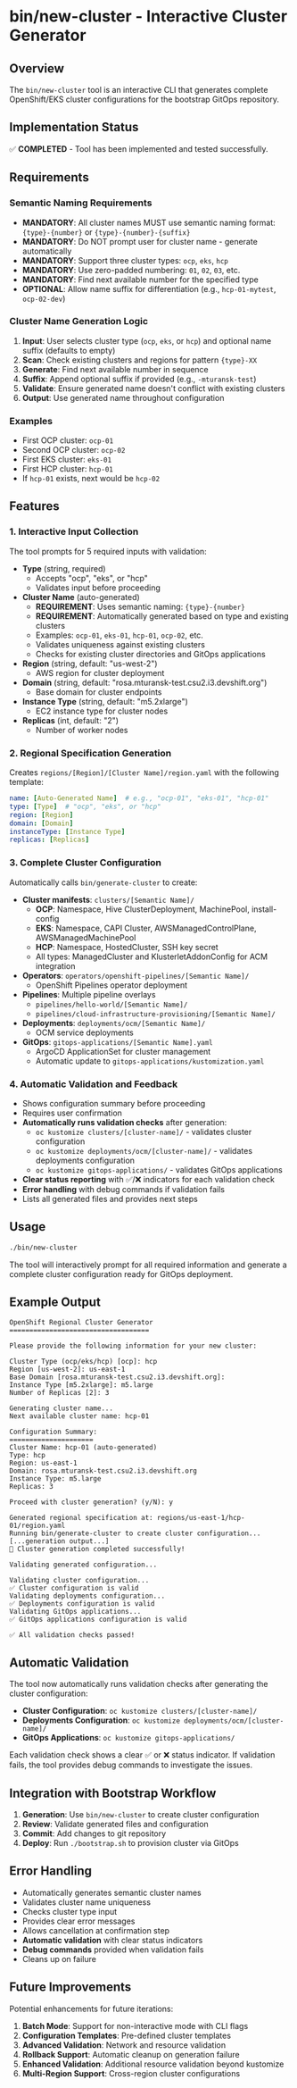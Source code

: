 # bin/new-cluster - Interactive Cluster Generator

## Overview
The `bin/new-cluster` tool is an interactive CLI that generates complete OpenShift/EKS cluster configurations for the bootstrap GitOps repository.

## Implementation Status
✅ **COMPLETED** - Tool has been implemented and tested successfully.

## Requirements

### Semantic Naming Requirements
- **MANDATORY**: All cluster names MUST use semantic naming format: `{type}-{number}` or `{type}-{number}-{suffix}`
- **MANDATORY**: Do NOT prompt user for cluster name - generate automatically
- **MANDATORY**: Support three cluster types: `ocp`, `eks`, `hcp`
- **MANDATORY**: Use zero-padded numbering: `01`, `02`, `03`, etc.
- **MANDATORY**: Find next available number for the specified type
- **OPTIONAL**: Allow name suffix for differentiation (e.g., `hcp-01-mytest`, `ocp-02-dev`)

### Cluster Name Generation Logic
1. **Input**: User selects cluster type (`ocp`, `eks`, or `hcp`) and optional name suffix (defaults to empty)
2. **Scan**: Check existing clusters and regions for pattern `{type}-XX`
3. **Generate**: Find next available number in sequence
4. **Suffix**: Append optional suffix if provided (e.g., `-mturansk-test`)
5. **Validate**: Ensure generated name doesn't conflict with existing clusters
6. **Output**: Use generated name throughout configuration

### Examples
- First OCP cluster: `ocp-01`
- Second OCP cluster: `ocp-02`  
- First EKS cluster: `eks-01`
- First HCP cluster: `hcp-01`
- If `hcp-01` exists, next would be `hcp-02`

## Features

### 1. Interactive Input Collection
The tool prompts for 5 required inputs with validation:

- **Type** (string, required)
  - Accepts "ocp", "eks", or "hcp"
  - Validates input before proceeding
- **Cluster Name** (auto-generated)
  - **REQUIREMENT**: Uses semantic naming: `{type}-{number}`
  - **REQUIREMENT**: Automatically generated based on type and existing clusters
  - Examples: `ocp-01`, `eks-01`, `hcp-01`, `ocp-02`, etc.
  - Validates uniqueness against existing clusters
  - Checks for existing cluster directories and GitOps applications
- **Region** (string, default: "us-west-2")
  - AWS region for cluster deployment
- **Domain** (string, default: "rosa.mturansk-test.csu2.i3.devshift.org")
  - Base domain for cluster endpoints
- **Instance Type** (string, default: "m5.2xlarge")
  - EC2 instance type for cluster nodes
- **Replicas** (int, default: "2")
  - Number of worker nodes

### 2. Regional Specification Generation
Creates `regions/[Region]/[Cluster Name]/region.yaml` with the following template:

```yaml
name: [Auto-Generated Name]  # e.g., "ocp-01", "eks-01", "hcp-01"
type: [Type]  # "ocp", "eks", or "hcp"
region: [Region]
domain: [Domain]
instanceType: [Instance Type]
replicas: [Replicas]
```

### 3. Complete Cluster Configuration
Automatically calls `bin/generate-cluster` to create:

- **Cluster manifests**: `clusters/[Semantic Name]/`
  - **OCP**: Namespace, Hive ClusterDeployment, MachinePool, install-config
  - **EKS**: Namespace, CAPI Cluster, AWSManagedControlPlane, AWSManagedMachinePool
  - **HCP**: Namespace, HostedCluster, SSH key secret
  - All types: ManagedCluster and KlusterletAddonConfig for ACM integration
- **Operators**: `operators/openshift-pipelines/[Semantic Name]/`
  - OpenShift Pipelines operator deployment
- **Pipelines**: Multiple pipeline overlays
  - `pipelines/hello-world/[Semantic Name]/`
  - `pipelines/cloud-infrastructure-provisioning/[Semantic Name]/`
- **Deployments**: `deployments/ocm/[Semantic Name]/`
  - OCM service deployments
- **GitOps**: `gitops-applications/[Semantic Name].yaml`
  - ArgoCD ApplicationSet for cluster management
  - Automatic update to `gitops-applications/kustomization.yaml`

### 4. Automatic Validation and Feedback
- Shows configuration summary before proceeding
- Requires user confirmation
- **Automatically runs validation checks** after generation:
  - `oc kustomize clusters/[cluster-name]/` - validates cluster configuration
  - `oc kustomize deployments/ocm/[cluster-name]/` - validates deployments configuration
  - `oc kustomize gitops-applications/` - validates GitOps applications
- **Clear status reporting** with ✅/❌ indicators for each validation check
- **Error handling** with debug commands if validation fails
- Lists all generated files and provides next steps

## Usage

```bash
./bin/new-cluster
```

The tool will interactively prompt for all required information and generate a complete cluster configuration ready for GitOps deployment.

## Example Output

```
OpenShift Regional Cluster Generator
===================================

Please provide the following information for your new cluster:

Cluster Type (ocp/eks/hcp) [ocp]: hcp
Region [us-west-2]: us-east-1
Base Domain [rosa.mturansk-test.csu2.i3.devshift.org]: 
Instance Type [m5.2xlarge]: m5.large
Number of Replicas [2]: 3

Generating cluster name...
Next available cluster name: hcp-01

Configuration Summary:
=====================
Cluster Name: hcp-01 (auto-generated)
Type: hcp
Region: us-east-1
Domain: rosa.mturansk-test.csu2.i3.devshift.org
Instance Type: m5.large
Replicas: 3

Proceed with cluster generation? (y/N): y

Generated regional specification at: regions/us-east-1/hcp-01/region.yaml
Running bin/generate-cluster to create cluster configuration...
[...generation output...]
🎉 Cluster generation completed successfully!

Validating generated configuration...

Validating cluster configuration...
✅ Cluster configuration is valid
Validating deployments configuration...
✅ Deployments configuration is valid
Validating GitOps applications...
✅ GitOps applications configuration is valid

✅ All validation checks passed!
```

## Automatic Validation

The tool now automatically runs validation checks after generating the cluster configuration:

- **Cluster Configuration**: `oc kustomize clusters/[cluster-name]/`
- **Deployments Configuration**: `oc kustomize deployments/ocm/[cluster-name]/`
- **GitOps Applications**: `oc kustomize gitops-applications/`

Each validation check shows a clear ✅ or ❌ status indicator. If validation fails, the tool provides debug commands to investigate the issues.

## Integration with Bootstrap Workflow

1. **Generation**: Use `bin/new-cluster` to create cluster configuration
2. **Review**: Validate generated files and configuration
3. **Commit**: Add changes to git repository
4. **Deploy**: Run `./bootstrap.sh` to provision cluster via GitOps

## Error Handling

- Automatically generates semantic cluster names
- Validates cluster name uniqueness
- Checks cluster type input
- Provides clear error messages
- Allows cancellation at confirmation step
- **Automatic validation** with clear status indicators
- **Debug commands** provided when validation fails
- Cleans up on failure

## Future Improvements

Potential enhancements for future iterations:

1. **Batch Mode**: Support for non-interactive mode with CLI flags
2. **Configuration Templates**: Pre-defined cluster templates
3. **Advanced Validation**: Network and resource validation
4. **Rollback Support**: Automatic cleanup on generation failure
5. **Enhanced Validation**: Additional resource validation beyond kustomize
6. **Multi-Region Support**: Cross-region cluster configurations
